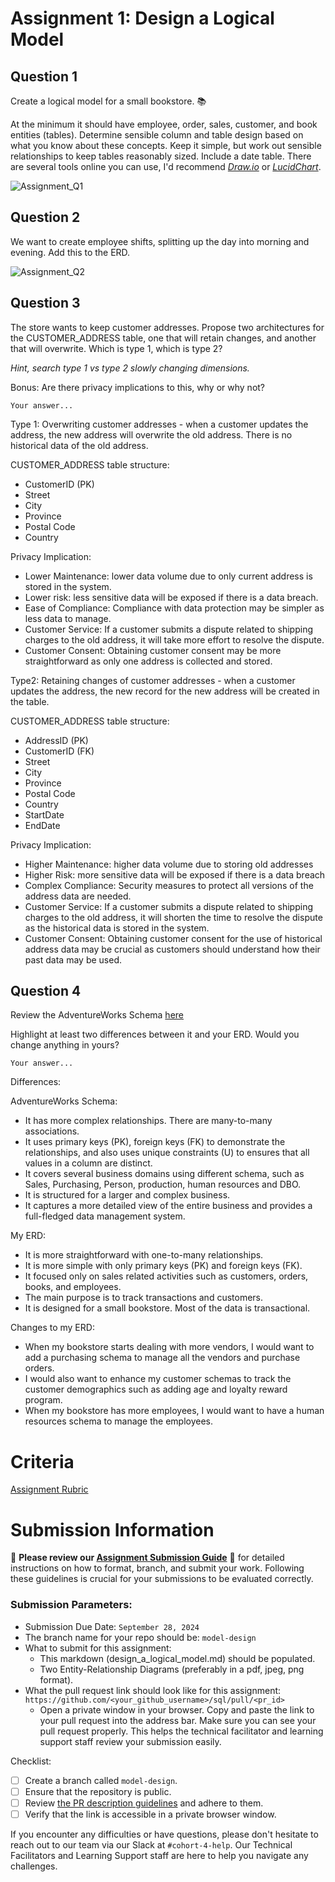 # Assignment 1: Design a Logical Model

## Question 1
Create a logical model for a small bookstore. 📚

At the minimum it should have employee, order, sales, customer, and book entities (tables). Determine sensible column and table design based on what you know about these concepts. Keep it simple, but work out sensible relationships to keep tables reasonably sized. Include a date table. There are several tools online you can use, I'd recommend [_Draw.io_](https://www.drawio.com/) or [_LucidChart_](https://www.lucidchart.com/pages/).

![Assignment_Q1](https://github.com/user-attachments/assets/acea6c95-b0a8-41d7-8942-8d73ccba8a51)

## Question 2
We want to create employee shifts, splitting up the day into morning and evening. Add this to the ERD.

![Assignment_Q2](https://github.com/user-attachments/assets/64b743e4-d746-4d8b-ae9a-61a6b015db55)

## Question 3
The store wants to keep customer addresses. Propose two architectures for the CUSTOMER_ADDRESS table, one that will retain changes, and another that will overwrite. Which is type 1, which is type 2?

_Hint, search type 1 vs type 2 slowly changing dimensions._

Bonus: Are there privacy implications to this, why or why not?
```
Your answer...
```

Type 1: Overwriting customer addresses - when a customer updates the address, the new address will overwrite the old address. There is no historical data of the old address. 

CUSTOMER_ADDRESS table structure:
- CustomerID (PK)
- Street
- City
- Province
- Postal Code
- Country

Privacy Implication:
- Lower Maintenance: lower data volume due to only current address is stored in the system.
- Lower risk: less sensitive data will be exposed if there is a data breach.
- Ease of Compliance: Compliance with data protection may be simpler as less data to manage.
- Customer Service: If a customer submits a dispute related to shipping charges to the old address, it will take more effort to resolve the dispute.
- Customer Consent: Obtaining customer consent may be more straightforward as only one address is collected and stored.


Type2: Retaining changes of customer addresses - when a customer updates the address, the new record for the new address will be created in the table. 

CUSTOMER_ADDRESS table structure:
- AddressID (PK)
- CustomerID (FK)
- Street
- City
- Province
- Postal Code
- Country
- StartDate
- EndDate

Privacy Implication:
- Higher Maintenance: higher data volume due to storing old addresses
- Higher Risk: more sensitive data will be exposed if there is a data breach
- Complex Compliance: Security measures to protect all versions of the address data are needed.
- Customer Service: If a customer submits a dispute related to shipping charges to the old address, it will shorten the time to resolve the dispute as the historical data is stored in the system.
- Customer Consent: Obtaining customer consent for the use of historical address data may be crucial as customers should understand how their past data may be used.

## Question 4
Review the AdventureWorks Schema [here](https://i.stack.imgur.com/LMu4W.gif)

Highlight at least two differences between it and your ERD. Would you change anything in yours?
```
Your answer...
```

Differences:

AdventureWorks Schema:  
- It has more complex relationships. There are many-to-many associations.
- It uses primary keys (PK), foreign keys (FK) to demonstrate the relationships, and also uses unique constraints (U) to ensures that all values in a column are distinct.
- It covers several business domains using different schema, such as Sales, Purchasing, Person, production, human resources and DBO.
- It is structured for a larger and complex business.
- It captures a more detailed view of the entire business and provides a full-fledged data management system. 
 
My ERD: 
- It is more straightforward with one-to-many relationships.
- It is more simple with only primary keys (PK) and foreign keys (FK).
- It focused only on sales related activities such as customers, orders, books, and employees.
- The main purpose is to track transactions and customers.
- It is designed for a small bookstore. Most of the data is transactional. 

Changes to my ERD:
- When my bookstore starts dealing with more vendors, I would want to add a purchasing schema to manage all the vendors and purchase orders.
- I would also want to enhance my customer schemas to track the customer demographics such as adding age and loyalty reward program.
- When my bookstore has more employees, I would want to have a human resources schema to manage the employees.


# Criteria

[Assignment Rubric](./assignment_rubric.md)

# Submission Information

🚨 **Please review our [Assignment Submission Guide](https://github.com/UofT-DSI/onboarding/blob/main/onboarding_documents/submissions.md)** 🚨 for detailed instructions on how to format, branch, and submit your work. Following these guidelines is crucial for your submissions to be evaluated correctly.

### Submission Parameters:
* Submission Due Date: `September 28, 2024`
* The branch name for your repo should be: `model-design`
* What to submit for this assignment:
    * This markdown (design_a_logical_model.md) should be populated.
    * Two Entity-Relationship Diagrams (preferably in a pdf, jpeg, png format).
* What the pull request link should look like for this assignment: `https://github.com/<your_github_username>/sql/pull/<pr_id>`
    * Open a private window in your browser. Copy and paste the link to your pull request into the address bar. Make sure you can see your pull request properly. This helps the technical facilitator and learning support staff review your submission easily.

Checklist:
- [ ] Create a branch called `model-design`.
- [ ] Ensure that the repository is public.
- [ ] Review [the PR description guidelines](https://github.com/UofT-DSI/onboarding/blob/main/onboarding_documents/submissions.md#guidelines-for-pull-request-descriptions) and adhere to them.
- [ ] Verify that the link is accessible in a private browser window.

If you encounter any difficulties or have questions, please don't hesitate to reach out to our team via our Slack at `#cohort-4-help`. Our Technical Facilitators and Learning Support staff are here to help you navigate any challenges.
